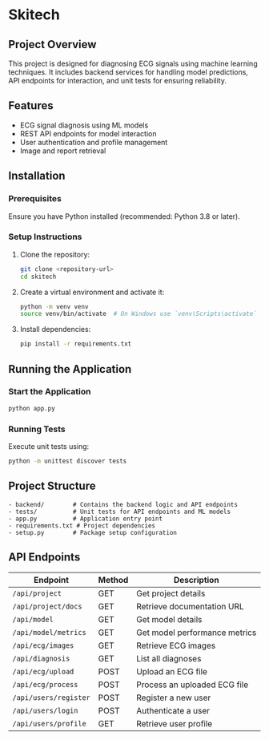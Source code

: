 # Skitech

## Project Overview
This project is designed for diagnosing ECG signals using machine learning techniques. It includes backend services for handling model predictions, API endpoints for interaction, and unit tests for ensuring reliability.

## Features
- ECG signal diagnosis using ML models
- REST API endpoints for model interaction
- User authentication and profile management
- Image and report retrieval

## Installation
### Prerequisites
Ensure you have Python installed (recommended: Python 3.8 or later).

### Setup Instructions
1. Clone the repository:
   ```bash
   git clone <repository-url>
   cd skitech
   ```
2. Create a virtual environment and activate it:
   ```bash
   python -m venv venv
   source venv/bin/activate  # On Windows use `venv\Scripts\activate`
   ```
3. Install dependencies:
   ```bash
   pip install -r requirements.txt
   ```

## Running the Application
### Start the Application
```bash
python app.py
```

### Running Tests
Execute unit tests using:
```bash
python -m unittest discover tests
```

## Project Structure
```
- backend/        # Contains the backend logic and API endpoints
- tests/          # Unit tests for API endpoints and ML models
- app.py          # Application entry point
- requirements.txt # Project dependencies
- setup.py        # Package setup configuration
```

## API Endpoints
| Endpoint                 | Method | Description                         |
|--------------------------|--------|-------------------------------------|
| `/api/project`           | GET    | Get project details                |
| `/api/project/docs`      | GET    | Retrieve documentation URL         |
| `/api/model`             | GET    | Get model details                  |
| `/api/model/metrics`     | GET    | Get model performance metrics      |
| `/api/ecg/images`        | GET    | Retrieve ECG images                |
| `/api/diagnosis`         | GET    | List all diagnoses                 |
| `/api/ecg/upload`        | POST   | Upload an ECG file                 |
| `/api/ecg/process`       | POST   | Process an uploaded ECG file       |
| `/api/users/register`    | POST   | Register a new user                |
| `/api/users/login`       | POST   | Authenticate a user                |
| `/api/users/profile`     | GET    | Retrieve user profile              |


